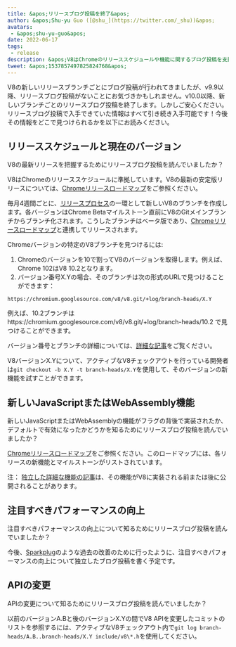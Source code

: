 ```yaml
---
title: &apos;リリースブログ投稿を終了&apos;
author: &apos;Shu-yu Guo ([@shu_](https://twitter.com/_shu))&apos;
avatars:
 - &apos;shu-yu-guo&apos;
date: 2022-06-17
tags:
 - release
description: &apos;V8はChromeのリリーススケジュールや機能に関するブログ投稿を支持し、リリースブログ投稿を終了します。&apos;
tweet: &apos;1537857497825824768&apos;
---
```


V8の新しいリリースブランチごとにブログ投稿が行われてきましたが、v9.9以降、リリースブログ投稿がないことにお気づきかもしれません。v10.0以降、新しいブランチごとのリリースブログ投稿を終了します。しかしご安心ください。リリースブログ投稿で入手できていた情報はすべて引き続き入手可能です！今後その情報をどこで見つけられるかを以下にお読みください。

<!--truncate-->
## リリーススケジュールと現在のバージョン

V8の最新リリースを把握するためにリリースブログ投稿を読んでいましたか？

V8はChromeのリリーススケジュールに準拠しています。V8の最新の安定版リリースについては、[Chromeリリースロードマップ](https://chromestatus.com/roadmap)をご参照ください。

毎月4週間ごとに、[リリースプロセス](https://v8.dev/docs/release-process)の一環として新しいV8のブランチを作成します。各バージョンはChrome Betaマイルストーン直前にV8のGitメインブランチからブランチ化されます。こうしたブランチはベータ版であり、[Chromeリリースロードマップ](https://chromestatus.com/roadmap)と連携してリリースされます。

Chromeバージョンの特定のV8ブランチを見つけるには:

1. Chromeのバージョンを10で割ってV8のバージョンを取得します。例えば、Chrome 102はV8 10.2となります。
1. バージョン番号X.Yの場合、そのブランチは次の形式のURLで見つけることができます：

```
https://chromium.googlesource.com/v8/v8.git/+log/branch-heads/X.Y
```

例えば、10.2ブランチはhttps://chromium.googlesource.com/v8/v8.git/+log/branch-heads/10.2 で見つけることができます。

バージョン番号とブランチの詳細については、[詳細な記事](https://v8.dev/docs/version-numbers)をご覧ください。

V8バージョンX.Yについて、アクティブなV8チェックアウトを行っている開発者は`git checkout -b X.Y -t branch-heads/X.Y`を使用して、そのバージョンの新機能を試すことができます。

## 新しいJavaScriptまたはWebAssembly機能

新しいJavaScriptまたはWebAssemblyの機能がフラグの背後で実装されたか、デフォルトで有効になったかどうかを知るためにリリースブログ投稿を読んでいましたか？

[Chromeリリースロードマップ](https://chromestatus.com/roadmap)をご参照ください。このロードマップには、各リリースの新機能とマイルストーンがリストされています。

注： [独立した詳細な機能の記事](/features)は、その機能がV8に実装される前または後に公開されることがあります。

## 注目すべきパフォーマンスの向上

注目すべきパフォーマンスの向上について知るためにリリースブログ投稿を読んでいましたか？

今後、[Sparkplug](https://v8.dev/blog/sparkplug)のような過去の改善のために行ったように、注目すべきパフォーマンスの向上について独立したブログ投稿を書く予定です。

## APIの変更

APIの変更について知るためにリリースブログ投稿を読んでいましたか？

以前のバージョンA.Bと後のバージョンX.Yの間でV8 APIを変更したコミットのリストを参照するには、アクティブなV8チェックアウト内で`git log branch-heads/A.B..branch-heads/X.Y include/v8\*.h`を使用してください。
